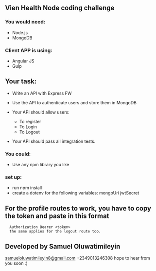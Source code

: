 ## Vien Health Node coding challenge

### You would need:
* Node.js
* MongoDB

### Client APP is using:
* Angular JS
* Gulp

## Your task:
* Write an API with Express FW
* Use the API to authenticate users and store them in MongoDB

* Your API should allow users:
   * To register
   * To Login
   * To Logout

* Your API should pass all integration tests.

### You could:
* Use any npm library you like

### set up:
* run npm install
* create a dotenv for the following variables: 
      mongoUri
      jwtSecret

## For the profile routes to work, you have to copy the token and paste in this format
      Authorization Bearer <token>
      the same applies for the logout route too.


## Developed by Samuel Oluwatimileyin
samueloluwatimileyin8@gmail.com
+2349013246308
hope to hear from you soon :)
